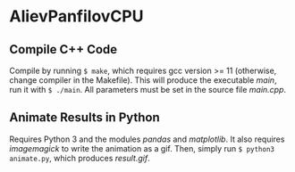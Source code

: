 # AlievPanfilovCPU

## Compile C++ Code

Compile by running `$ make`, which requires gcc version >= 11 (otherwise, change compiler in the Makefile). This will produce the executable *main*, run it with `$ ./main`. All parameters must be set in the source file *main.cpp*.

## Animate Results in Python

Requires Python 3 and the modules *pandas* and *matplotlib*. It also requires *imagemagick* to write the animation as a gif. Then, simply run `$ python3 animate.py`, which produces *result.gif*.